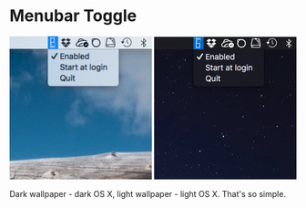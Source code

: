 # Menubar Toggle

<img src="light.png" width=250> <img src="dark.png" width=250>

Dark wallpaper - dark OS X, light wallpaper - light OS X. That's so simple.  

